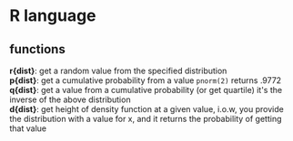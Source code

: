 # R language
## functions
**r{dist}**: get a random value from the specified distribution  
**p{dist}**: get a cumulative probability from a value `pnorm(2)` returns .9772   
**q{dist}**: get a value from a cumulative probability (or get quartile)  it's the inverse of the above distribution  
**d{dist}**: get height of density function at a given value, i.o.w, you provide the distribution with a value for x, and it returns the probability of getting that value

